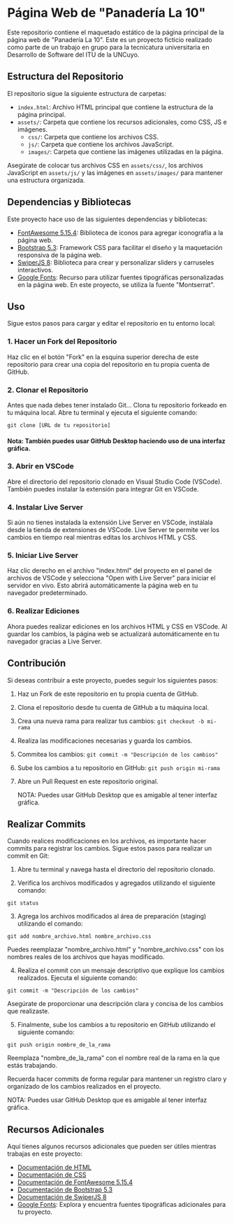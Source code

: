 # Página Web de "Panadería La 10"

Este repositorio contiene el maquetado estático de la página principal de la página web de "Panadería La 10". Este es un proyecto ficticio realizado como parte de un trabajo en grupo para la tecnicatura universitaria en Desarrollo de Software del ITU de la UNCuyo.

## Estructura del Repositorio

El repositorio sigue la siguiente estructura de carpetas:

- `index.html`: Archivo HTML principal que contiene la estructura de la página principal.
- `assets/`: Carpeta que contiene los recursos adicionales, como CSS, JS e imágenes.
  - `css/`: Carpeta que contiene los archivos CSS.
  - `js/`: Carpeta que contiene los archivos JavaScript.
  - `images/`: Carpeta que contiene las imágenes utilizadas en la página.

Asegúrate de colocar tus archivos CSS en `assets/css/`, los archivos JavaScript en `assets/js/` y las imágenes en `assets/images/` para mantener una estructura organizada.

## Dependencias y Bibliotecas

Este proyecto hace uso de las siguientes dependencias y bibliotecas:

- [FontAwesome 5.15.4](https://fontawesome.com/v5/docs): Biblioteca de iconos para agregar iconografía a la página web.
- [Bootstrap 5.3](https://getbootstrap.com/docs/5.3/getting-started/introduction/): Framework CSS para facilitar el diseño y la maquetación responsiva de la página web.
- [SwiperJS 8](https://v8.swiperjs.com/get-started): Biblioteca para crear y personalizar sliders y carruseles interactivos.
- [Google Fonts](https://fonts.google.com/): Recurso para utilizar fuentes tipográficas personalizadas en la página web. En este proyecto, se utiliza la fuente "Montserrat".

## Uso

Sigue estos pasos para cargar y editar el repositorio en tu entorno local:

### 1. Hacer un Fork del Repositorio

Haz clic en el botón "Fork" en la esquina superior derecha de este repositorio para crear una copia del repositorio en tu propia cuenta de GitHub.

### 2. Clonar el Repositorio

Antes que nada debes tener instalado Git...
Clona tu repositorio forkeado en tu máquina local. Abre tu terminal y ejecuta el siguiente comando:

```git clone [URL de tu repositorio]```

#### Nota: También puedes usar GitHub Desktop haciendo uso de una interfaz gráfica.

### 3. Abrir en VSCode

Abre el directorio del repositorio clonado en Visual Studio Code (VSCode). También puedes instalar la extensión para integrar Git en VSCode.

### 4. Instalar Live Server

Si aún no tienes instalada la extensión Live Server en VSCode, instálala desde la tienda de extensiones de VSCode. Live Server te permite ver los cambios en tiempo real mientras editas los archivos HTML y CSS.

### 5. Iniciar Live Server

Haz clic derecho en el archivo "index.html" del proyecto en el panel de archivos de VSCode y selecciona "Open with Live Server" para iniciar el servidor en vivo. Esto abrirá automáticamente la página web en tu navegador predeterminado.

### 6. Realizar Ediciones

Ahora puedes realizar ediciones en los archivos HTML y CSS en VSCode. Al guardar los cambios, la página web se actualizará automáticamente en tu navegador gracias a Live Server.

## Contribución

Si deseas contribuir a este proyecto, puedes seguir los siguientes pasos:

1. Haz un Fork de este repositorio en tu propia cuenta de GitHub.
2. Clona el repositorio desde tu cuenta de GitHub a tu máquina local.
3. Crea una nueva rama para realizar tus cambios: `git checkout -b mi-rama`
4. Realiza las modificaciones necesarias y guarda los cambios.
5. Commitea los cambios: ```git commit -m "Descripción de los cambios"```
6. Sube los cambios a tu repositorio en GitHub: `git push origin mi-rama`
7. Abre un Pull Request en este repositorio original.

   NOTA: Puedes usar GitHub Desktop que es amigable al tener interfaz gráfica.

## Realizar Commits

Cuando realices modificaciones en los archivos, es importante hacer commits para registrar los cambios. Sigue estos pasos para realizar un commit en Git:

1. Abre tu terminal y navega hasta el directorio del repositorio clonado.

2. Verifica los archivos modificados y agregados utilizando el siguiente comando:

```git status```

3. Agrega los archivos modificados al área de preparación (staging) utilizando el comando:

```git add nombre_archivo.html nombre_archivo.css```

Puedes reemplazar "nombre_archivo.html" y "nombre_archivo.css" con los nombres reales de los archivos que hayas modificado.

4. Realiza el commit con un mensaje descriptivo que explique los cambios realizados. Ejecuta el siguiente comando:

```git commit -m "Descripción de los cambios"```

Asegúrate de proporcionar una descripción clara y concisa de los cambios que realizaste.

5. Finalmente, sube los cambios a tu repositorio en GitHub utilizando el siguiente comando:

```git push origin nombre_de_la_rama```

Reemplaza "nombre_de_la_rama" con el nombre real de la rama en la que estás trabajando.

Recuerda hacer commits de forma regular para mantener un registro claro y organizado de los cambios realizados en el proyecto.

   NOTA: Puedes usar GitHub Desktop que es amigable al tener interfaz gráfica.
   
## Recursos Adicionales

Aquí tienes algunos recursos adicionales que pueden ser útiles mientras trabajas en este proyecto:

- [Documentación de HTML](https://developer.mozilla.org/es/docs/Web/HTML)
- [Documentación de CSS](https://developer.mozilla.org/es/docs/Web/CSS)
- [Documentación de FontAwesome 5.15.4](https://fontawesome.com/v5/docs)
- [Documentación de Bootstrap 5.3](https://getbootstrap.com/docs/5.3/getting-started/introduction/)
- [Documentación de SwiperJS 8](https://v8.swiperjs.com/get-started)
- [Google Fonts](https://fonts.google.com/): Explora y encuentra fuentes tipográficas adicionales para tu proyecto.
